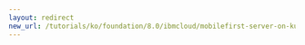 ```yaml
---
layout: redirect
new_url: /tutorials/ko/foundation/8.0/ibmcloud/mobilefirst-server-on-kubernetes-using-scripts/mobilefirst-appcenter-on-kubernetes-using-scripts/
---
```

